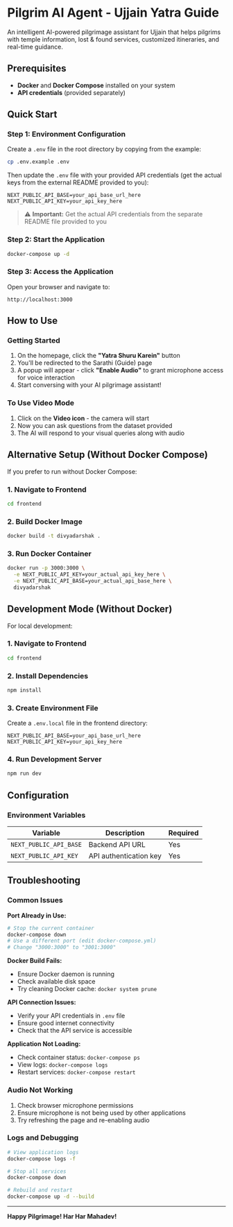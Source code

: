 # Pilgrim AI Agent - Ujjain Yatra Guide

An intelligent AI-powered pilgrimage assistant for Ujjain that helps pilgrims with temple information, lost & found services, customized itineraries, and real-time guidance.

## Prerequisites

- **Docker** and **Docker Compose** installed on your system
- **API credentials** (provided separately)

## Quick Start

### Step 1: Environment Configuration

Create a `.env` file in the root directory by copying from the example:

```bash
cp .env.example .env
```

Then update the `.env` file with your provided API credentials (get the actual keys from the external README provided to you):

```env
NEXT_PUBLIC_API_BASE=your_api_base_url_here
NEXT_PUBLIC_API_KEY=your_api_key_here
```

> ⚠️ **Important:** Get the actual API credentials from the separate README file provided to you

### Step 2: Start the Application

```bash
docker-compose up -d
```

### Step 3: Access the Application

Open your browser and navigate to:
```
http://localhost:3000
```

## How to Use

### Getting Started
1. On the homepage, click the **"Yatra Shuru Karein"** button
2. You'll be redirected to the Sarathi (Guide) page
3. A popup will appear - click **"Enable Audio"** to grant microphone access for voice interaction
4. Start conversing with your AI pilgrimage assistant!

### To Use Video Mode
1. Click on the **Video icon** - the camera will start
2. Now you can ask questions from the dataset provided
3. The AI will respond to your visual queries along with audio

## Alternative Setup (Without Docker Compose)

If you prefer to run without Docker Compose:

### 1. Navigate to Frontend
```bash
cd frontend
```

### 2. Build Docker Image
```bash
docker build -t divyadarshak .
```

### 3. Run Docker Container
```bash
docker run -p 3000:3000 \
  -e NEXT_PUBLIC_API_KEY=your_actual_api_key_here \
  -e NEXT_PUBLIC_API_BASE=your_actual_api_base_here \
  divyadarshak
```

## Development Mode (Without Docker)

For local development:

### 1. Navigate to Frontend
```bash
cd frontend
```

### 2. Install Dependencies
```bash
npm install
```

### 3. Create Environment File
Create a `.env.local` file in the frontend directory:
```env
NEXT_PUBLIC_API_BASE=your_api_base_url_here
NEXT_PUBLIC_API_KEY=your_api_key_here
```

### 4. Run Development Server
```bash
npm run dev
```

## Configuration

### Environment Variables

| Variable | Description | Required |
|----------|-------------|----------|
| `NEXT_PUBLIC_API_BASE` | Backend API URL | Yes |
| `NEXT_PUBLIC_API_KEY` | API authentication key | Yes |

## Troubleshooting

### Common Issues

**Port Already in Use:**
```bash
# Stop the current container
docker-compose down
# Use a different port (edit docker-compose.yml)
# Change "3000:3000" to "3001:3000"
```

**Docker Build Fails:**
- Ensure Docker daemon is running
- Check available disk space
- Try cleaning Docker cache: `docker system prune`

**API Connection Issues:**
- Verify your API credentials in `.env` file
- Ensure good internet connectivity
- Check that the API service is accessible

**Application Not Loading:**
- Check container status: `docker-compose ps`
- View logs: `docker-compose logs`
- Restart services: `docker-compose restart`

### Audio Not Working
1. Check browser microphone permissions
2. Ensure microphone is not being used by other applications
3. Try refreshing the page and re-enabling audio

### Logs and Debugging
```bash
# View application logs
docker-compose logs -f

# Stop all services
docker-compose down

# Rebuild and restart
docker-compose up -d --build
```

---

**Happy Pilgrimage! Har Har Mahadev!**